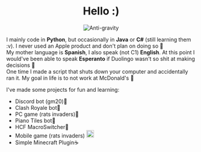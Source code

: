 <h1 align="center">Hello :)</h1>

<div align="center">
  <img src="https://imgs.xkcd.com/comics/python.png" alt="Anti-gravity">
</div>

I mainly code in **Python**, but occasionally in **Java** or **C#** (still learning them :v). I never used an Apple product and don't plan on doing so 🍎 <br>
My mother language is **Spanish**, I also speak (not C1) **English**. At this point I would've been able to speak **Esperanto** if Duolingo wasn't so shit at making decisions 🦉 <br>
One time I made a script that shuts down your computer and accidentally ran it. My goal in life is to not work at McDonald's 🍟

I've made some projects for fun and learning:
* Discord bot (gm20)🐍
* Clash Royale bot🐍
* PC game (rats invaders)🐍
* Piano Tiles bot🐍
* HCF MacroSwitcher🐍
* Mobile game (rats invaders)  <img src="https://cdn3.emoji.gg/emojis/7106-csharp.png" width="20px" height="20px" alt="CSharp"></a>
* Simple Minecraft Plugin☕


